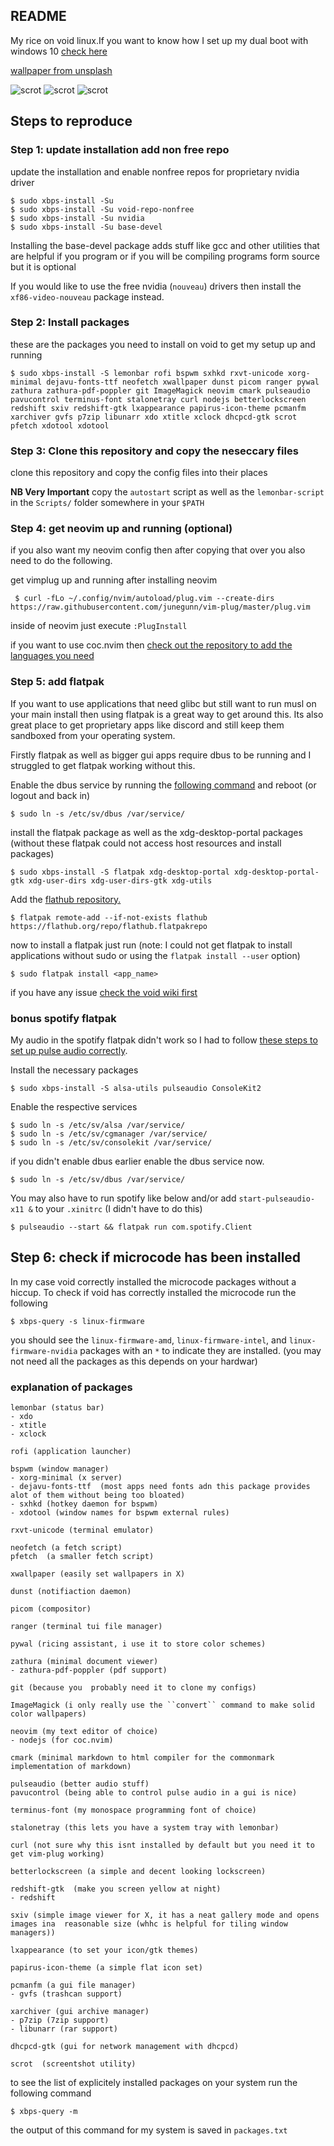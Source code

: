 ## README

My rice on void linux.If you want to know how I set up my dual boot with windows 10 [check here](https://github.com/kevin-nel/void-linux-rice/blob/master/dual_boot_void_win10_guide.md)

[wallpaper from unsplash](https://unsplash.com/photos/ciO5L8pin8A)

![scrot](scrots/scrot3.png)
![scrot](scrots/scrot2.png)
![scrot](scrots/scrot1.png)

## Steps to reproduce

### Step 1: update installation add non free repo

update the installation and enable nonfree repos for proprietary nvidia driver

```
$ sudo xbps-install -Su
$ sudo xbps-install -Su void-repo-nonfree
$ sudo xbps-install -Su nvidia
$ sudo xbps-install -Su base-devel
```

Installing the base-devel package adds stuff like gcc and other utilities that are helpful if you program or if you will be compiling programs form source but it is optional

If you would like to use the free nvidia (``nouveau``) drivers then install the ``xf86-video-nouveau`` package instead.

### Step 2: Install packages

these are the packages you need to install on void to get my setup up and running

```
$ sudo xbps-install -S lemonbar rofi bspwm sxhkd rxvt-unicode xorg-minimal dejavu-fonts-ttf neofetch xwallpaper dunst picom ranger pywal zathura zathura-pdf-poppler git ImageMagick neovim cmark pulseaudio pavucontrol terminus-font stalonetray curl nodejs betterlockscreen redshift sxiv redshift-gtk lxappearance papirus-icon-theme pcmanfm xarchiver gvfs p7zip libunarr xdo xtitle xclock dhcpcd-gtk scrot pfetch xdotool xdotool
```

### Step 3: Clone this repository and copy the neseccary files

clone this repository and copy the config files into their places

**NB Very Important** copy the ``autostart`` script as well as the ``lemonbar-script`` in the ``Scripts/`` folder somewhere in your ``$PATH``

### Step 4: get neovim up and running (optional)

if you also want my neovim config then after copying that over you also need to do the following.

get vimplug up and running after installing neovim

`` $ curl -fLo ~/.config/nvim/autoload/plug.vim --create-dirs https://raw.githubusercontent.com/junegunn/vim-plug/master/plug.vim``

inside of neovim just execute ``:PlugInstall``

if you want to use coc.nvim then [check out the repository to add the languages you need](https://github.com/neoclide/coc.nvim/wiki/Install-coc.nvim)

### Step 5: add flatpak

If you want to use applications that  need glibc but still want to run musl  on your main install then using flatpak is a great  way to get around this.
Its also great place to get  proprietary apps like discord and still keep them sandboxed from your operating system.

Firstly flatpak as well as bigger gui apps require dbus to be running and I struggled to get flatpak working without this.

Enable the dbus service by running the [following command](https://docs.voidlinux.org/config/bluetooth.html?highlight=dbus#installation) and reboot (or logout and back in)

```
$ sudo ln -s /etc/sv/dbus /var/service/
```

install the flatpak package as well as the xdg-desktop-portal packages (without these flatpak could not access host resources and install packages)


```
$ sudo xbps-install -S flatpak xdg-desktop-portal xdg-desktop-portal-gtk xdg-user-dirs xdg-user-dirs-gtk xdg-utils
```

Add the [flathub repository.](https://flatpak.org/setup/Void%20Linux/)


```
$ flatpak remote-add --if-not-exists flathub https://flathub.org/repo/flathub.flatpakrepo
```

now to install a flatpak just run (note: I could not get flatpak to install applications without sudo or using the ``flatpak install --user`` option)

```
$ sudo flatpak install <app_name>
```

if you have any issue [check the void wiki first](https://wiki.voidlinux.org/Flatpak)

### bonus spotify flatpak

My audio in the spotify flatpak didn't work so I had to follow [these steps to set up pulse audio correctly]().


Install the necessary packages
```
$ sudo xbps-install -S alsa-utils pulseaudio ConsoleKit2
```

Enable the respective services
```
$ sudo ln -s /etc/sv/alsa /var/service/
$ sudo ln -s /etc/sv/cgmanager /var/service/
$ sudo ln -s /etc/sv/consolekit /var/service/
```

if you didn't enable dbus earlier enable the dbus service now.

```
$ sudo ln -s /etc/sv/dbus /var/service/
```

You may also have to run spotify like below and/or add ``start-pulseaudio-x11 &`` to your ``.xinitrc`` (I didn't have to do this)

```
$ pulseaudio --start && flatpak run com.spotify.Client
```

## Step 6: check if microcode has been installed

In my case void correctly installed the microcode packages without a hiccup.
To check if void has correctly installed the microcode run the following

```
$ xbps-query -s linux-firmware
```

you should see the  ``linux-firmware-amd``, ``linux-firmware-intel``, and ``linux-firmware-nvidia`` packages with an ``*`` to indicate they are installed. (you may not need all the packages as this depends on your hardwar)


### explanation of packages

```
lemonbar (status bar)
- xdo
- xtitle
- xclock

rofi (application launcher)

bspwm (window manager)
- xorg-minimal (x server)
- dejavu-fonts-ttf  (most apps need fonts adn this package provides alot of them without being too bloated)
- sxhkd (hotkey daemon for bspwm)
- xdotool (window names for bspwm external rules)

rxvt-unicode (terminal emulator)

neofetch (a fetch script)
pfetch  (a smaller fetch script)

xwallpaper (easily set wallpapers in X)

dunst (notifiaction daemon)

picom (compositor)

ranger (terminal tui file manager)

pywal (ricing assistant, i use it to store color schemes)

zathura (minimal document viewer)
- zathura-pdf-poppler (pdf support)

git (because you  probably need it to clone my configs)

ImageMagick (i only really use the ``convert`` command to make solid color wallpapers)

neovim (my text editor of choice)
- nodejs (for coc.nvim)

cmark (minimal markdown to html compiler for the commonmark implementation of markdown)

pulseaudio (better audio stuff)
pavucontrol (being able to control pulse audio in a gui is nice)

terminus-font (my monospace programming font of choice)

stalonetray (this lets you have a system tray with lemonbar)

curl (not sure why this isnt installed by default but you need it to get vim-plug working)

betterlockscreen (a simple and decent looking lockscreen)

redshift-gtk  (make you screen yellow at night)
- redshift

sxiv (simple image viewer for X, it has a neat gallery mode and opens images ina  reasonable size (whhc is helpful for tiling window managers))

lxappearance (to set your icon/gtk themes)

papirus-icon-theme (a simple flat icon set)

pcmanfm (a gui file manager)
- gvfs (trashcan support)

xarchiver (gui archive manager)
- p7zip (7zip support)
- libunarr (rar support)

dhcpcd-gtk (gui for network management with dhcpcd)

scrot  (screentshot utility)

```

to see the list of explicitely installed packages on your system run the following command

```
$ xbps-query -m
```
the output of this command for my system is saved in ``packages.txt``
